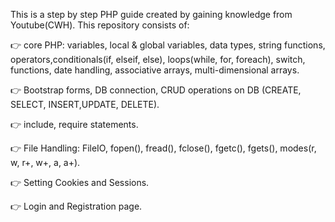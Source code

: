 This is a step by step PHP guide created by gaining knowledge from Youtube(CWH).
This repository consists of:

👉 core PHP: variables, local & global variables, data types, string functions, operators,conditionals(if, elseif, else), loops(while, for, foreach), switch, functions, date handling, associative arrays, multi-dimensional arrays. 

👉 Bootstrap forms, DB connection, CRUD operations on DB (CREATE, SELECT, INSERT,UPDATE, DELETE). 

👉 include, require statements.

👉 File Handling: FileIO, fopen(), fread(), fclose(), fgetc(), fgets(), modes(r, w, r+, w+, a, a+).

👉 Setting Cookies and Sessions.

👉 Login and Registration page.
